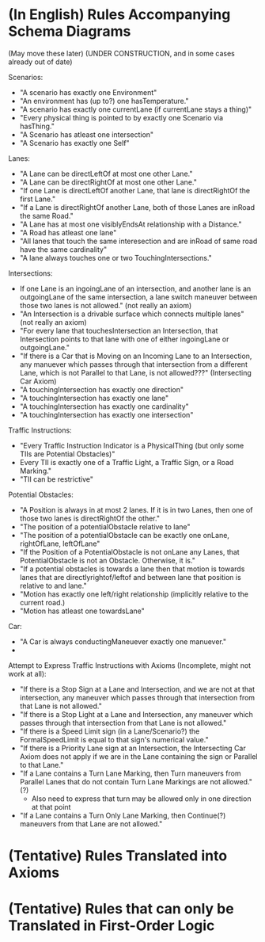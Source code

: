 # (In English) Rules Accompanying Schema Diagrams 
(May move these later)
(UNDER CONSTRUCTION, and in some cases already out of date)

Scenarios:
* "A scenario has exactly one Environment"
* "An environment has (up to?) one hasTemperature."
* "A scenario has exactly one currentLane (if currentLane stays a thing)"
* "Every physical thing is pointed to by exactly one Scenario via hasThing."
* "A Scenario has atleast one intersection"
* "A Scenario has exactly one Self"

Lanes:
* "A Lane can be directLeftOf at most one other Lane."
* "A Lane can be directRightOf at most one other Lane."
* "If one Lane is directLeftOf another Lane, that lane is directRightOf the first Lane."
* "If a Lane is directRightOf another Lane, both of those Lanes are inRoad the same Road."
* "A Lane has at most one visiblyEndsAt relationship with a Distance."
* "A Road has atleast one lane"
* "All lanes that touch the same interesection and are inRoad of same road have the same cardinality"
* "A lane always touches one or two TouchingIntersections."


Intersections:
* If one Lane is an ingoingLane of an intersection, and another lane is an outgoingLane of the same intersection, a lane switch maneuver between those two lanes is not allowed." (not really an axiom)
* "An Intersection is a drivable surface which connects multiple lanes"  (not really an axiom)
* "For every lane that touchesIntersection an Intersection, that Intersection points to that lane with one of either ingoingLane or outgoingLane." 
* "If there is a Car that is Moving on an Incoming Lane to an Intersection, any manuever which passes through that intersection from a different Lane, which is not Parallel to that Lane, is not allowed???" (Intersecting Car Axiom)
* "A touchingIntersection has exactly one direction"
* "A touchingIntersection has exactly one lane"
* "A touchingIntersection has exactly one cardinality"
* "A touchingIntersection has exactly one intersection"

Traffic Instructions:
* "Every Traffic Instruction Indicator is a PhysicalThing (but only some TIIs are Potential Obstacles)"
* Every TII is exactly one of a Traffic Light, a Traffic Sign, or a Road Marking."
* "TII can be restrictive" 

Potential Obstacles:
* "A Position is always in at most 2 lanes. If it is in two Lanes, then one of those two lanes is directRightOf the other."
* "The position of a potentialObstacle relative to lane"
* "The position of a potentialObstacle can be exactly one onLane, rightOfLane, leftOfLane"
* "If the Position of a PotentialObstacle is not onLane any Lanes, that PotentialObstacle is not an Obstacle. Otherwise, it is."
* "If a potential obstacles is towards a lane then that motion is towards lanes that are directlyrightof/leftof and between lane that position is relative to and lane."
* "Motion has exactly one left/right relationship (implicitly relative to the current road.)
* "Motion has atleast one towardsLane"  

Car:
* "A Car is always conductingManeuever exactly one manuever."
* 

Attempt to Express Traffic Instructions with Axioms (Incomplete, might not work at all):
* "If there is a Stop Sign at a Lane and Intersection, and we are not at that intersection, any maneuver which passes through that intersection from that Lane is not allowed."
* "If there is a Stop Light at a Lane and Intersection, any maneuver which passes through that intersection from that Lane is not allowed."
* "If there is a Speed Limit sign (in a Lane/Scenario?) the FormalSpeedLimit is equal to that sign's numerical value."
* "If there is a Priority Lane sign at an Intersection, the Intersecting Car Axiom does not apply if we are in the Lane containing the sign or Parallel to that Lane."
* "If a Lane contains a Turn Lane Marking, then Turn maneuvers from Parallel Lanes that do not contain Turn Lane Markings are not allowed." (?)
  * Also need to express that turn may be allowed only in one direction at that point
* "If a Lane contains a Turn Only Lane Marking, then Continue(?) maneuvers from that Lane are not allowed."



# (Tentative) Rules Translated into Axioms


# (Tentative) Rules that can only be Translated in First-Order Logic

